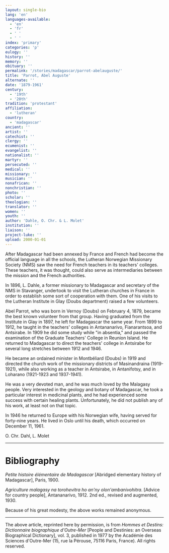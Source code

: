 ```yaml
---
layout: single-bio
lang: 'en'
languages-available:
  - 'en'
  - 'fr'
  - ' '
  - ' '
index: 'primary'
categories: 'p'
eulogy: ''
history: ''
memory: ''
obituary: ''
permalink: '/stories/madagascar/parrot-abelauguste/'
title: 'Parrot, Abel Auguste'
alternate: ''
date: '1879-1961'
century:
  - '19th'
  - '20th'
tradition: 'protestant'
affiliation:
  - 'lutheran'
country:
  - 'madagascar'
ancient: ''
artist: ''
catechist: ''
clergy: ''
ecumenist: ''
evangelist: ''
nationalist: ''
martyr: ''
persecuted: ''
medical: ''
missionary: ''
musician: ''
nonafrican: ''
nonchristian: ''
photo: ''
scholar: ''
theologian: ''
translator: ''
women: ''
youth: ''
author: 'Dahle, O. Chr. & L. Molet'
institution: ''
liaison: ''
project-luke: ''
upload: 2000-01-01
---
```



After Madagascar had been annexed by France and French had become the official language in all the schools, the Lutheran Norwegian Missionary Society (NMS) saw the need for French teachers in its teachers' colleges. These teachers, it was thought, could also serve as intermediaries between the mission and the French authorities.

In 1896, L. Dahle, a former missionary to Madagascar and secretary of the NMS in Stavanger, undertook to visit the Lutheran churches in France in order to establish some sort of cooperation with them. One of his visits to the Lutheran Institute in Glay (Doubs department) raised a few volunteers.

Abel Parrot, who was born in Vernoy (Doubs) on February 4, 1879, became the best known volunteer from that group. Having graduated from the Institute in Glay in 1897, he left for Madagascar the same year. From 1899 to 1912, he taught in the teachers' colleges in Antananarivo, Fianarantsoa, and Antsirabe. In 1909 he did some study while "in absentia," and passed the examination of the Graduate Teachers' College in Reunion Island. He returned to Madagascar to direct the teachers' college in Antsirabe for several long stretches between 1912 and 1946.

He became an ordained minister in Montbéliard (Doubs) in 1919 and directed the church work of the missionary districts of Masinandraina (1919-1921), while also working as a teacher in Antsirabe, in Antanifotsy, and in Loharano (1921-1923 and 1937-1941).

He was a very devoted man, and he was much loved by the Malagasy people. Very interested in the geology and botany of Madagascar, he took a particular interest in medicinal plants, and he had experienced some success with certain healing plants. Unfortunately, he did not publish any of his work, at least not on that topic.

In 1946 he returned to Europe with his Norwegian wife, having served for forty-nine years. He lived in Oslo until his death, which occurred on December 11, 1961.

O. Chr. Dahl, L. Molet

---

# Bibliography

*Petite histoire élémentaire de Madagascar* [Abridged elementary history of Madagascar], Paris, 1900.

*Agriculture malagasy na torohevitra ho an'ny olon'ambanivohitra*. [Advice for country people], Antananarivo, 1912. 2nd ed., revised and augmented, 1930.

Because of his great modesty, the above works remained anonymous.

---

The above article, reprinted here by permission, is from *Hommes et Destins: Dictionnaire biographique d'Outre-Mer* [People and Destinies: an Overseas Biographical Dictionary], vol. 3, published in 1977 by the Académie des Sciences d'Outre-Mer (15, rue la Pérouse, 75116 Paris, France). All rights reserved.